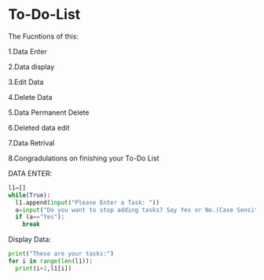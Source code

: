 # To-Do-List
The Fucntions of this:

1.Data Enter

2.Data display

3.Edit Data

4.Delete Data

5.Data Permanent Delete

6.Deleted data edit

7.Data Retrival

8.Congradulations on finishing your To-Do List

DATA ENTER:
```python
l1=[]
while(True):
  l1.append(input("Please Enter a Task: "))
  a=input("Do you want to stop adding tasks? Say Yes or No.(Case Sensitive): ")
  if (a=="Yes"):
    break
```

Display Data:
```python
print("These are your tasks:")
for i in range(len(l1)):
  print(i+1,l1[i])
```
